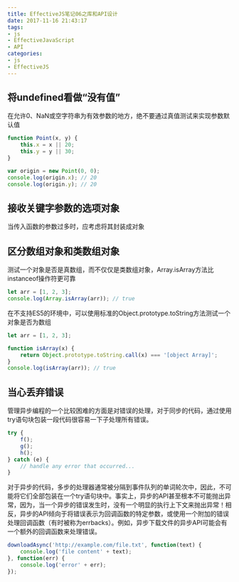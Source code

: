 ```yaml
---
title: EffectiveJS笔记06之库和API设计
date: 2017-11-16 21:43:17
tags:
- js
- EffectiveJavaScript
- API
categories:
- js
- EffectiveJS
---
```


## 将undefined看做“没有值”

在允许0、NaN或空字符串为有效参数的地方，绝不要通过真值测试来实现参数默认值

<!-- more -->

```js
function Point(x, y) {
    this.x = x || 20;
    this.y = y || 30;
}

var origin = new Point(0, 0);
console.log(origin.x); // 20
console.log(origin.y); // 20
```



## 接收关键字参数的选项对象

当传入函数的参数过多时，应考虑将其封装成对象



## 区分数组对象和类数组对象

测试一个对象是否是真数组，而不仅仅是类数组对象，Array.isArray方法比instanceof操作符更可靠

```js
let arr = [1, 2, 3];
console.log(Array.isArray(arr)); // true
```

在不支持ES5的环境中，可以使用标准的Object.prototype.toString方法测试一个对象是否为数组

```js
let arr = [1, 2, 3];

function isArray(x) {
    return Object.prototype.toString.call(x) === '[object Array]';
}
console.log(isArray(arr)); // true
```



## 当心丢弃错误

管理异步编程的一个比较困难的方面是对错误的处理，对于同步的代码，通过使用try语句块包装一段代码很容易一下子处理所有错误。

```js
try {
    f();
    g();
    h();
} catch (e) {
    // handle any error that occurred...
}
```

对于异步的代码，多步的处理器通常被分隔到事件队列的单词轮次中，因此，不可能将它们全部包装在一个try语句块中。事实上，异步的API甚至根本不可能抛出异常，因为，当一个异步的错误发生时，没有一个明显的执行上下文来抛出异常！相反，异步的API倾向于将错误表示为回调函数的特定参数，或使用一个附加的错误处理回调函数（有时被称为errbacks）。例如，异步下载文件的异步API可能会有一个额外的回调函数来处理错误。

```js
downloadAsync('http://example.com/file.txt', function(text) {
    console.log('file content' + text);
}, function(err) {
    console.log('error' + err);
});
```

